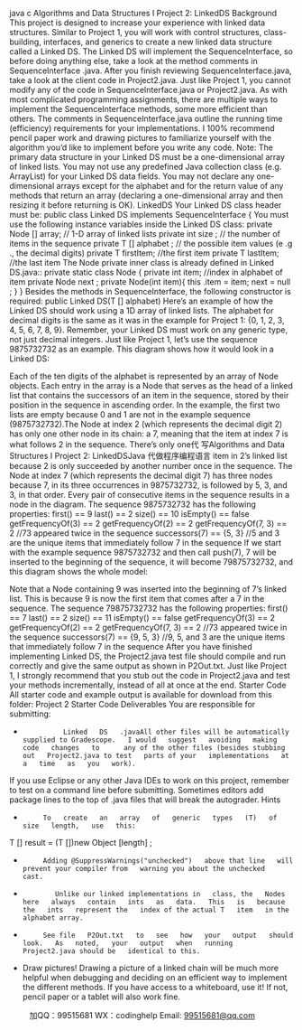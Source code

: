 java c
Algorithms and Data Structures I 
Project 2:   LinkedDS
Background 
This   project   is designed to   increase your experience with linked data structures.   Similar to   Project   1,   you will   work with control structures, class-building, interfaces, and generics   to   create   a   new   linked   data   structure called a Linked   DS. The Linked   DS   will implement the SequenceInterface, so before doing   anything else, take a look at the method comments in   SequenceInterface   .java.
After you finish reviewing SequenceInterface.java, take a look   at   the   client   code   in   Project2.java.   Just   like   Project   1, you cannot   modify any of the code in   SequenceInterface.java   or   Project2.java.
As with most complicated programming assignments, there   are   multiple ways to   implement   the   SequenceInterface   methods, some more efficient than others. The comments in SequenceInterface.java outline the running time (efficiency)   requirements for your   implementations.   I   100%         recommend   pencil    paper   work and drawing pictures to familiarize yourself with the algorithm you’d   like to   implement before you write any   code. 
Note: The   primary   data   structure   in   your   Linked   DS   must   be   a   one-dimensional   array   of   linked   lists. You   may   not   use   any   predefined   Java   collection   class   (e.g. ArrayList) for   your   Linked   DS   data   fields. You   may not declare any one-dimensional arrays except for the alphabet   and for the   return   value   of   any   methods   that return an array (declaring a one-dimensional array   and   then   resizing   it   before   returning   is   OK).
LinkedDS 
Your Linked   DS   class header   must   be:
public class Linked   DS   implements   SequenceInterface   {
You   must   use   the   following   instance   variables   inside   the   Linked   DS   class:
private Node   [] array;   //   1-D   array   of   linked   lists
private int   size   ;   //   the   number of   items   in   the   sequence
private T   [] alphabet   ;   // the   possible   item   values   (e   .g   .,   the   decimal   digits)
private T firstItem;   //the   first   item
private T   lastItem;   //the   last   item
The   Node   private inner class is already defined   in   Linked   DS.java::
private static   class   Node   {
private int   item;   //index   in   alphabet   of   item
private   Node   next   ;
private Node(int   item){
this   .item   =   item;
next   =   null   ;
}
}
Besides the methods in SequenceInterface, the following constructor is required:
public Linked   DS(T   []   alphabet)
Here’s   an   example   of   how   the   Linked   DS   should   work   using   a   1D   array   of   linked   lists.
The   alphabet   for   decimal   digits   is   the   same   as   it   was   in   the example for   Project   1:   {0,   1,   2,   3,   4,   5,   6,   7,   8,   9}.   Remember, your   Linked   DS   must   work   on   any   generic   type, not   just   decimal   integers. Just   like Project   1, let’s   use   the   sequence   9875732732   as   an   example. This   diagram   shows   how   it   would   look   in   a Linked   DS:

Each of the ten digits of the alphabet is   represented   by an   array   of   Node   objects.   Each   entry   in the   array   is   a Node   that serves as the head of a linked   list   that   contains   the   successors   of an   item   in   the   sequence,   stored   by   their position   in the sequence   in ascending order.   In the example,   the   first   two   lists   are   empty   because   0   and   1 are   not   in   the   example   sequence   (9875732732).The   Node   at   index 2 (which represents the decimal digit   2)   has   only   one   other   node   in   its   chain:   a   7,   meaning      that the   item at   index 7   is what follows 2   in the sequence.   There’s   only   one代 写Algorithms and Data Structures I Project 2: LinkedDSJava
代做程序编程语言   item   in   2’s   linked   list   because   2   is      only succeeded by another number once   in the sequence.   The   Node   at   index   7   (which   represents   the   decimal   digit   7) has   three   nodes   because   7,   in   its   three   occurrences   in   9875732732,   is   followed   by   5,   3,   and   3,   in   that order.   Every   pair of consecutive   items   in the sequence   results   in a   node   in the diagram.
The   sequence   9875732732   has   the   following   properties:
first()   ==   9
last()   ==   2
size()   ==   10
isEmpty()   ==   false
getFrequencyOf(3) ==   2
getFrequencyOf(2) ==   2
getFrequencyOf(7, 3) == 2   //73   appeared   twice   in   the   sequence
successors(7) ==   {5, 3} //5   and   3   are   the   unique   items   that   immediately   follow   7 in   the   sequence
If   we   start   with   the   example   sequence   9875732732   and   then   call   push(7), 7 will   be   inserted   to   the   beginning of   the   sequence, it   will   become   79875732732, and   this   diagram   shows   the   whole   model:

Note that a   Node   containing 9 was inserted into   the   beginning   of 7’s   linked   list.   This   is   because   9   is   now   the   first   item that comes after a   7   in the   sequence.
The   sequence   79875732732   has   the   following   properties:
first()   ==   7
last()   ==   2
size()   ==   11
isEmpty()   ==   false
getFrequencyOf(3) ==   2
getFrequencyOf(2) ==   2
getFrequencyOf(7, 3) == 2   //73   appeared   twice   in   the   sequence
successors(7) ==   {9, 5, 3}   //9,   5,   and   3   are   the   unique   items   that   immediately follow 7   in   the   sequence
After   you   have   finished   implementing   Linked   DS, the   Project2.java   test   file   should   compile   and   run correctly and give the same output as shown   in P2Out.txt.   Just   like   Project   1,   I strongly recommend that   you   stub out the code   in   Project2.java and test your methods   incrementally,   instead   of all   at   once   at   the   end. 
Starter Code 
All starter code and example output is   available for   download from   this   folder:
Project 2 Starter Code 
Deliverables 
You are responsible for   submitting:
-               Linked   DS   .javaAll other files will be automatically supplied to Gradescope.   I would   suggest   avoiding   making   code   changes   to      any of the other files (besides stubbing out   Project2.java to test   parts of your   implementations   at   a   time   as   you   work).
If you   use   Eclipse or any other Java   IDEs to work on this   project,   remember to test   on   a   command   line   before   submitting. Sometimes   editors   add   package   lines   to   the   top   of      .java   files   that   will   break   the   autograder.
Hints 
-          To   create   an   array   of   generic   types   (T)   of   size   length,   use   this:
T   []   result =   (T   [])new   Object   [length]   ;
-          Adding @SuppressWarnings("unchecked")   above that line   will prevent your compiler from   warning you about the unchecked   cast.
-             Unlike our linked implementations in   class, the   Nodes   here   always   contain   ints   as   data.   This   is   because   the   ints   represent the   index of the actual T   item   in the alphabet array.
-          See file   P2Out.txt   to   see   how   your   output   should   look.   As   noted,   your   output   when   running   Project2.java should be   identical to this.
- Draw pictures! Drawing a   picture of a   linked chain will   be   much   more   helpful when debugging and         deciding on an efficient way to implement the   different   methods.   If you   have access   to   a whiteboard,   use   it!   If not,   pencil    paper or a   tablet will   also work fine. 



         
加QQ：99515681  WX：codinghelp  Email: 99515681@qq.com
